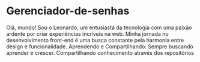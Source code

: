 # Gerenciador-de-senhas
Olá, mundo! Sou o Leonardo, um entusiasta da tecnologia com uma paixão ardente por criar experiências incríveis na web. Minha jornada no desenvolvimento front-end é uma busca constante pela harmonia entre design e funcionalidade.  Aprendendo e Compartilhando:  Sempre buscando aprender e crescer. Compartilhando conhecimento através dos repositórios
